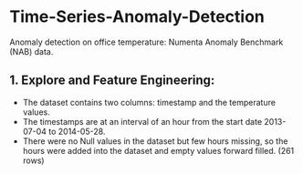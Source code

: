 # Time-Series-Anomaly-Detection
Anomaly detection on office temperature: Numenta Anomaly Benchmark (NAB) data.
## 1.	Explore and Feature Engineering:
- The dataset contains two columns: timestamp and the temperature values. 
-	The timestamps are at an interval of an hour from the start date 2013-07-04 to 2014-05-28. 
-	There were no Null values in the dataset but few hours missing, so the hours were added into the dataset and empty values forward filled. (261 rows) 
